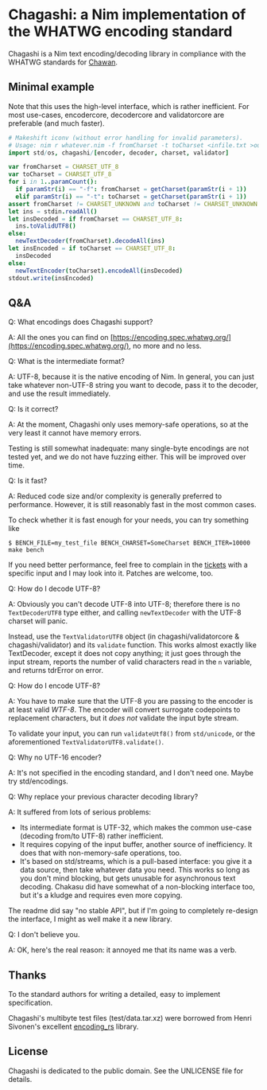 # Chagashi: a Nim implementation of the WHATWG encoding standard

Chagashi is a Nim text encoding/decoding library in compliance with the WHATWG
standards for [Chawan](https://sr.ht/~bptato/chawan).

## Minimal example

Note that this uses the high-level interface, which is rather inefficient. For
most use-cases, encodercore, decodercore and validatorcore are preferable (and
much faster).

```Nim
# Makeshift iconv (without error handling for invalid parameters).
# Usage: nim r whatever.nim -f fromCharset -t toCharset <infile.txt >outfile.txt
import std/os, chagashi/[encoder, decoder, charset, validator]

var fromCharset = CHARSET_UTF_8
var toCharset = CHARSET_UTF_8
for i in 1..paramCount():
  if paramStr(i) == "-f": fromCharset = getCharset(paramStr(i + 1))
  elif paramStr(i) == "-t": toCharset = getCharset(paramStr(i + 1))
assert fromCharset != CHARSET_UNKNOWN and toCharset != CHARSET_UNKNOWN
let ins = stdin.readAll()
let insDecoded = if fromCharset == CHARSET_UTF_8:
  ins.toValidUTF8()
else:
  newTextDecoder(fromCharset).decodeAll(ins)
let insEncoded = if toCharset == CHARSET_UTF_8:
  insDecoded
else:
  newTextEncoder(toCharset).encodeAll(insDecoded)
stdout.write(insEncoded)
```

## Q&A

Q: What encodings does Chagashi support?

A: All the ones you can find on
[https://encoding.spec.whatwg.org/](https://encoding.spec.whatwg.org/), no
more and no less.

Q: What is the intermediate format?

A: UTF-8, because it is the native encoding of Nim. In general, you can just
take whatever non-UTF-8 string you want to decode, pass it to the decoder, and
use the result immediately.

Q: Is it correct?

A: At the moment, Chagashi only uses memory-safe operations, so at the very
least it cannot have memory errors.

Testing is still somewhat inadequate: many single-byte encodings are not
tested yet, and we do not have fuzzing either. This will be improved over time.

Q: Is it fast?

A: Reduced code size and/or complexity is generally preferred to performance.
However, it is still reasonably fast in the most common cases.

To check whether it is fast enough for your needs, you can try something like

```
$ BENCH_FILE=my_test_file BENCH_CHARSET=SomeCharset BENCH_ITER=10000 make bench
```

If you need better performance, feel free to complain in the
[tickets](https://todo.sr.ht/~bptato/chawan) with a specific input and I may
look into it. Patches are welcome, too.

Q: How do I decode UTF-8?

A: Obviously you can't decode UTF-8 into UTF-8; therefore there is no
`TextDecoderUTF8` type either, and calling `newTextDecoder` with the UTF-8
charset will panic.

Instead, use the `TextValidatorUTF8` object (in chagashi/validatorcore &
chagashi/validator) and its `validate` function. This works almost exactly like
TextDecoder, except it does not copy anything; it just goes through the input
stream, reports the number of valid characters read in the `n` variable, and
returns tdrError on error.

Q: How do I encode UTF-8?

A: You have to make sure that the UTF-8 you are passing to the encoder is at
least valid *WTF-8*. The encoder will convert surrogate codepoints to
replacement characters, but it *does not* validate the input byte stream.

To validate your input, you can run `validateUtf8()` from `std/unicode`, or the
aforementioned `TextValidatorUTF8.validate()`.

Q: Why no UTF-16 encoder?

A: It's not specified in the encoding standard, and I don't need one. Maybe try
std/encodings.

Q: Why replace your previous character decoding library?

A: It suffered from lots of serious problems:

* Its intermediate format is UTF-32, which makes the common use-case (decoding
  from/to UTF-8) rather inefficient.
* It requires copying of the input buffer, another source of inefficiency. It
  does that with non-memory-safe operations, too.
* It's based on std/streams, which is a pull-based interface: you give it a data
  source, then take whatever data you need. This works so long as you don't mind
  blocking, but gets unusable for asynchronous text decoding. Chakasu did have
  somewhat of a non-blocking interface too, but it's a kludge and requires even
  more copying.

The readme did say "no stable API", but if I'm going to completely re-design
the interface, I might as well make it a new library.

Q: I don't believe you.

A: OK, here's the real reason: it annoyed me that its name was a verb.

## Thanks

To the standard authors for writing a detailed, easy to implement specification.

Chagashi's multibyte test files (test/data.tar.xz) were borrowed from Henri
Sivonen's excellent [encoding_rs](https://github.com/hsivonen/encoding_rs)
library.

## License

Chagashi is dedicated to the public domain. See the UNLICENSE file for details.
